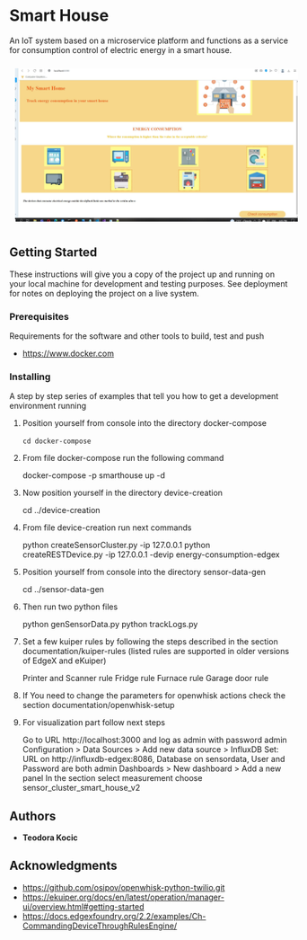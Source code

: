 # Smart House

An IoT system based on a microservice platform and functions as a service for consumption control of electric energy in a smart house.

<img style="margin: 10px" src="https://raw.githubusercontent.com/teodorakocic/SmartHouse/main/documentation/images/readme.JPG" />


## Getting Started

These instructions will give you a copy of the project up and running on
your local machine for development and testing purposes. See deployment
for notes on deploying the project on a live system.

### Prerequisites

Requirements for the software and other tools to build, test and push 
- https://www.docker.com

### Installing

A step by step series of examples that tell you how to get a development
environment running

1. Position yourself from console into the directory docker-compose
	
	```cd docker-compose```

2. From file docker-compose run the following command

    docker-compose -p smarthouse up -d
	
3. Now position yourself in the directory device-creation

	cd ../device-creation

4. From file device-creation run next commands

    python createSensorCluster.py -ip 127.0.0.1
	python createRESTDevice.py -ip 127.0.0.1 -devip energy-consumption-edgex
	
5. Position yourself from console into the directory sensor-data-gen

	cd ../sensor-data-gen

6. Then run two python files

	python genSensorData.py
	python trackLogs.py
	
7. Set a few kuiper rules by following the steps described in the section documentation/kuiper-rules (listed rules are supported in older versions of EdgeX and eKuiper)

	Printer and Scanner rule
	Fridge rule
	Furnace rule
	Garage door rule
	
8. If You need to change the parameters for openwhisk actions check the section documentation/openwhisk-setup

9. For visualization part follow next steps

	Go to URL http://localhost:3000 and log as admin with password admin
	Configuration > Data Sources > Add new data source > InfluxDB
	Set: URL on http://influxdb-edgex:8086, Database on sensordata, User and Password are both admin
	Dashboards > New dashboard > Add a new panel
	In the section select measurement choose sensor_cluster_smart_house_v2
	

## Authors

  - **Teodora Kocic**

## Acknowledgments

  - https://github.com/osipov/openwhisk-python-twilio.git
  - https://ekuiper.org/docs/en/latest/operation/manager-ui/overview.html#getting-started
  - https://docs.edgexfoundry.org/2.2/examples/Ch-CommandingDeviceThroughRulesEngine/